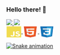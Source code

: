 ### Hello there! 👋

<div>
   <a href="https://github.com/devemdobro">
   <img height="180em" src="https://github-readme-stats.vercel.app/api?username=devfelipepinheiro&show_icons=true&theme=tokyonight&include_all_commits=true&count_private=true"/>
   <img height="180em" src="https://github-readme-stats.vercel.app/api/top-langs/?username=devfelipepinheiro&layout=compact&langs_count=6&theme=tokyonight"/>
</div>

<div style="display: inline_block">
  <img align="center" alt="Js" height="30" width="40" src="https://raw.githubusercontent.com/devicons/devicon/master/icons/javascript/javascript-plain.svg">
  <img align="center" alt="HTML" height="30" width="40" src="https://raw.githubusercontent.com/devicons/devicon/master/icons/html5/html5-original.svg">
  <img align="center" alt="CSS" height="30" width="40" src="https://raw.githubusercontent.com/devicons/devicon/master/icons/css3/css3-original.svg">
</div>
 
  ![Snake animation](https://github.com/devemdobro/devemdobro/blob/output/github-contribution-grid-snake.svg)

</div>

